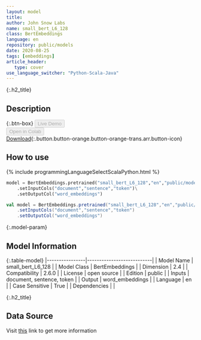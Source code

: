 ```yaml
---
layout: model
title: 
author: John Snow Labs
name: small_bert_L6_128
class: BertEmbeddings
language: en
repository: public/models
date: 2020-08-25
tags: [embeddings]
article_header:
   type: cover
use_language_switcher: "Python-Scala-Java"
---
```


{:.h2_title}
## Description 




{:.btn-box}
<button class="button button-orange" disabled>Live Demo</button><br/><button class="button button-orange" disabled>Open in Colab</button><br/>[Download](https://s3.amazonaws.com/auxdata.johnsnowlabs.com/public/models/small_bert_L6_128_en_2.6.0_2.4_1598344340449.zip){:.button.button-orange.button-orange-trans.arr.button-icon}<br/>

## How to use 
<div class="tabs-box" markdown="1">

{% include programmingLanguageSelectScalaPython.html %}

```python
model = BertEmbeddings.pretrained("small_bert_L6_128","en","public/models")\
	.setInputCols("document","sentence","token")\
	.setOutputCol("word_embeddings")
```

```scala
val model = BertEmbeddings.pretrained("small_bert_L6_128","en","public/models")
	.setInputCols("document","sentence","token")
	.setOutputCol("word_embeddings")
```
</div>



{:.model-param}
## Model Information
{:.table-model}
|----------------|---------------------------|
| Model Name     | small_bert_L6_128         |
| Model Class    | BertEmbeddings            |
| Dimension      | 2.4                       |
| Compatibility  | 2.6.0                     |
| License        | open source               |
| Edition        | public                    |
| Inputs         | document, sentence, token |
| Output         | word_embeddings           |
| Language       | en                        |
| Case Sensitive | True                      |
| Dependencies   |                           |




{:.h2_title}
## Data Source
  
Visit [this](https://github.com/JohnSnowLabs/spark-nlp/blob/master/src/main/scala/com/johnsnowlabs/nlp/embeddings/BertEmbeddings.scala) link to get more information

